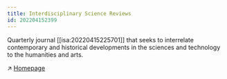 ```yaml
---
title: Interdisciplinary Science Reviews
id: 202204152399
---
```


Quarterly journal [[isa:20220415225701]] that seeks to interrelate contemporary and historical developments in the sciences and technology to the humanities and arts.

↗ [Homepage](http://www.isr-journal.org/​)

